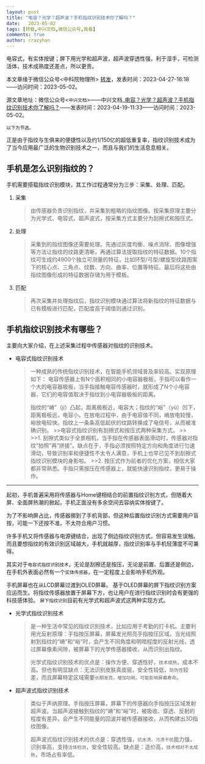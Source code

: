 ```yaml
---
layout: post
title: "电容？光学？超声波？手机指纹识别技术你了解吗？"
date:   2023-05-02
tags: [转载,中兴文档,微信公众号,我看]
comments: true
author: crazyhan
---
```


电容式，有实体按键；屏下用光学和超声波，超声波穿透性强，利于湿手，可检测活体，技术成熟度还差点，所以更贵。

<!-- more -->

本文章缘于微信公众号<中科院物理所> [转发](https://mp.weixin.qq.com/s/4aGFij_YvcpAYW0QYnZ51Q)，发表时间：2023-04-27-16:18——访问时间：2023-05-02。

源文章地址：微信公众号<`中兴文档`>——中兴文档_[电容？光学？超声波？手机指纹识别技术你了解吗？](https://mp.weixin.qq.com/s/sgmeH7TJPURXUs9KhGA_gQ)——发表时间：2023-04-19-11:33——访问时间：2023-05-02。

`以下为节选。`

正是由于指纹与生俱来的便捷性以及约1/150亿的超低重复率，指纹识别技术成为了当今应用最广泛的生物识别技术之一，而且与我们的生活息息相关。

## 手机是怎么识别指纹的？

手机需要搭载指纹识别模块，其工作过程通常分为三步：采集、处理、匹配。

1. 采集
    >由传感器负责识别指纹，并采集到粗略的指纹图像。按采集原理主要分为光学式、电容式、超声波式，按采集方式主要分为刮擦式和按压式。
2. 处理
    >采集到的指纹图像还需要处理。先通过灰度均衡、噪点消除、图像增强等方法让指纹的纹路更清晰，再通过算法提取指纹的特征数据。10个指纹可生成约4900个独立可测量的特征，比如环型/弓型/螺旋型纹路图案下的核心点、三角点、纹数、方向、曲率、位置等特征。最后将这些由指纹图像形成的特征数据存储为用于模板。
3. 匹配
    >再次采集并处理指纹后，指纹识别模块通过算法将新指纹的特征数据与已有模板进行匹配，匹配度高于阈值则通过识别。

## 手机指纹识别技术有哪些？

主要向大家介绍，在上述采集过程中传感器对指纹的识别技术。

- 电容式指纹识别技术
    >一种成熟的传统指纹识别技术，在智能手机领域普及率较高。实现原理如下：
    电容传感器上有N个面积相同的小电容器极板，手指可以看作一个大的电容器极板，当手指接触电容传感器时，就形成了N个小电容器，它们的电容值取决于指纹到小电容器极板的距离。
    >
    >指纹的“嵴”（jí）凸起，距离极板近，电容大；指纹的“峪”（yù）凹下，距离极板远，电容小。在放电过程中，由于电容值不同，嵴放电较慢，峪放电较快。指纹上一条条高低起伏的纹路转换成了电信号，从而被准确识别。
        >>电容式指纹识别有刮擦式和按压式两种采集方式。
        >>
        >>1. 刮擦式类似于全景相机，当手指在传感器表面滑动时，传感器对指纹“拍照”再“拼接”。缺点在于，手指必须按照特定方向和角度进行匀速滑动，导致识别率和便捷性不太令人满意，手机上也早已见不到刮擦式指纹识别模块的身影啦。
        >>2. 按压式作为前者的优化方案，相信大家都非常熟悉。手指只需按压在传感器上，就能快速识别指纹，更易于操作。

---
起初，手机普遍采用将传感器与Home键相结合的前置指纹识别方式，但随着大屏、全面屏热潮的掀起，手机正面没有多余空间去容纳实体按键了。

为了不影响屏占比，传感器挪到了手机背部，但这种后置指纹识别方式需要用户盲按，可能一下还按不准，不太符合用户习惯。

许多手机又将传感器与电源键结合，出现了侧边指纹识别方式，但容易发生误触。而且要想指纹的有效识别区域越大，手机就越厚，指纹识别率与手机轻薄度不可兼得。

其实对于`电容式指纹识别技术`，无论是刮擦还是按压，无论是前置、后置还是侧边，在手机外表面必然有一个`实体传感器`，在一定程度上会影响手机外观。

手机屏幕也在从LCD屏幕过渡到OLED屏幕。
基于OLED屏幕的屏下指纹识别方案应运而生。将指纹传感器放置于屏幕下方，也让用户在进行指纹识别时会有更强的科技感体验。
`屏下指纹识别`目前有光学式和超声波式这两种实现方式。

- 光学式指纹识别技术
    >是一种生活中常见的指纹识别技术，比如应用于考勤的打卡机。主要利用光反射原理：手指按压屏幕，屏幕发光照亮手指按压区域。当光线照射到指纹的“嵴”和“峪”时，会产生不同角度和明暗程度的反射光线，透过屏幕像素间隙，被屏幕下的光学传感器接收，从而识别出指纹。
    >
    >光学式指纹识别技术的优点是：操作方便、穿透性好，`技术成熟`，成本不高。但也有明显缺点：无法识别皮肤真皮层，安全性较低，`防伪性`较差，而且屏幕特定区域需要`长期发亮，增加功耗，可能影响屏幕寿命`。

- 超声波式指纹识别技术
    >类似于声纳原理。手指按压屏幕，屏幕下的传感器向手指按压区域发射超声波。当超声波接触到指纹的“嵴”和“峪”时，被吸收、穿透、反射的程度有差异，会产生不同能量的回波并被传感器接收，从而构建出3D指纹图像。
    >
    >超声波式指纹识别技术的优点是：穿透性强，`抗水渍、污渍干扰`能力强，识别率高，支持`活体检测`，安全性较高。缺点是：造价高，`技术相对不太成熟`，市场占有率低。
